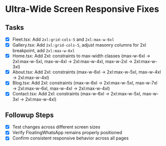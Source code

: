 # Ultra-Wide Screen Responsive Fixes

## Tasks

- [x] Fleet.tsx: Add `2xl:grid-cols-5` and `2xl:max-w-6xl`
- [x] Gallery.tsx: Add `2xl:grid-cols-5`, adjust masonry columns for 2xl breakpoint, add `2xl:max-w-6xl`
- [x] Home.tsx: Add 2xl: constraints to max-width classes (max-w-6xl → 2xl:max-w-5xl, max-w-4xl → 2xl:max-w-4xl, max-w-2xl → 2xl:max-w-3xl)
- [x] About.tsx: Add 2xl: constraints (max-w-6xl → 2xl:max-w-5xl, max-w-4xl → 2xl:max-w-4xl)
- [x] Blog.tsx: Add 2xl: constraints (max-w-6xl → 2xl:max-w-5xl, max-w-7xl → 2xl:max-w-6xl, max-w-4xl → 2xl:max-w-4xl)
- [x] Contact.tsx: Add 2xl: constraints (max-w-6xl → 2xl:max-w-5xl, max-w-3xl → 2xl:max-w-4xl)

## Followup Steps

- [x] Test changes across different screen sizes
- [x] Verify FloatingWhatsApp remains properly positioned
- [x] Confirm consistent responsive behavior across all pages
